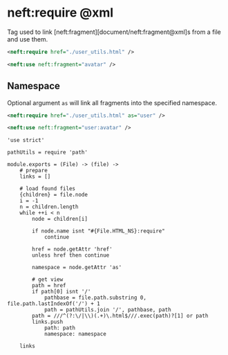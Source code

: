 neft:require @xml
=================

Tag used to link [neft:fragment][document/neft:fragment@xml]s from a file and use them.

```xml
<neft:require href="./user_utils.html" />

<neft:use neft:fragment="avatar" />
```

## Namespace

Optional argument `as` will link all fragments into the specified namespace.

```xml
<neft:require href="./user_utils.html" as="user" />

<neft:use neft:fragment="user:avatar" />
```

	'use strict'

	pathUtils = require 'path'

	module.exports = (File) -> (file) ->
		# prepare
		links = []

		# load found files
		{children} = file.node
		i = -1
		n = children.length
		while ++i < n
			node = children[i]

			if node.name isnt "#{File.HTML_NS}:require"
				continue

			href = node.getAttr 'href'
			unless href then continue

			namespace = node.getAttr 'as'

			# get view
			path = href
			if path[0] isnt '/'
				pathbase = file.path.substring 0, file.path.lastIndexOf('/') + 1
				path = pathUtils.join '/', pathbase, path
			path = ///^(?:\/|\\)(.+)\.html$///.exec(path)?[1] or path
			links.push
				path: path
				namespace: namespace

		links
